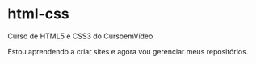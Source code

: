 # html-css

 Curso de HTML5 e CSS3 do CursoemVídeo

Estou aprendendo a criar sites e agora vou gerenciar meus repositórios.
